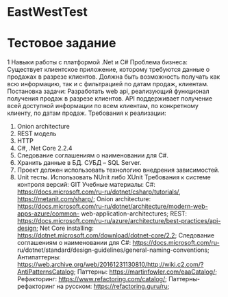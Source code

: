 # EastWestTest
# Тестовое задание
1
Навыки работы с платформой .Net и C#
Проблема бизнеса:
Существует клиентское приложение, которому требуются данные о продажах в разрезе
клиентов. Должна быть возможность получать как всю информацию, так и с фильтрацией по
датам продаж, клиентам.
Постановка задачи:
Разработать web api, реализующий функционал получения продаж в разрезе клиентов. API
поддерживает получение всей доступной информации по всем клиентам, по конкретному
клиенту, по датам продаж.
Требования к реализации:
1. Onion architecture
2. REST модель
3. HTTP
4. C#, .Net Core 2.2.4
5. Следование соглашениям о наименовании для C#.
6. Хранить данные в БД. СУБД – SQL Server.
7. Проект должен использовать технологию внедрения зависимостей.
8. Unit тесты. Использовать NUnit либо XUnit
Требования к системе контроля версий: GIT
Учебные материалы:
C#: https://docs.microsoft.com/ru-ru/dotnet/csharp/tutorials/, https://metanit.com/sharp/;
Onion architecture: https://docs.microsoft.com/ru-ru/dotnet/architecture/modern-web-apps-azure/common-
web-application-architectures;
REST: https://docs.microsoft.com/ru-ru/azure/architecture/best-practices/api-design;
Net Core installing: https://dotnet.microsoft.com/download/dotnet-core/2.2;
Следование соглашениям о наименовании для C#: https://docs.microsoft.com/ru-
ru/dotnet/standard/design-guidelines/general-naming-conventions;
Антипаттерны: https://web.archive.org/web/20161231130810/http://wiki.c2.com/?AntiPatternsCatalog;
Паттерны: https://martinfowler.com/eaaCatalog/;
Рефакторинг: https://www.refactoring.com/catalog/;
Паттерны-рефакторинг на русском: https://refactoring.guru/ru;
